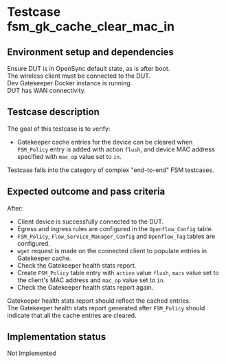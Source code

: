 # Testcase fsm_gk_cache_clear_mac_in

## Environment setup and dependencies

Ensure DUT is in OpenSync default state, as is after boot.\
The wireless client must be connected to the DUT.\
Dev
Gatekeeper Docker instance is running.\
DUT has WAN connectivity.

## Testcase description

The goal of this testcase is to verify:

- Gatekeeper cache entries for the device can be cleared when `FSM_Policy` entry is added with action `flush`, and
  device MAC address specified with `mac_op` value set to `in`.

Testcase falls into the category of complex "end-to-end" FSM testcases.

## Expected outcome and pass criteria

After:

- Client device is successfully connected to the DUT.
- Egress and ingress rules are configured in the `Openflow_Config` table.
- `FSM_Policy`, `Flow_Service_Manager_Config` and `Openflow_Tag` tables are configured.
- `wget` request is made on the connected client to populate entries in Gatekeeper cache.
- Check the Gatekeeper health stats report.
- Create `FSM_Policy` table entry with `action` value `flush`, `macs` value set to the client's MAC address and `mac_op`
  value set to `in`.
- Check the Gatekeeper health stats report again.

Gatekeeper health stats report should reflect the cached entries.\
The Gatekeeper health stats report generated after
`FSM_Policy` should indicate that all the cache entries are cleared.

## Implementation status

Not Implemented
